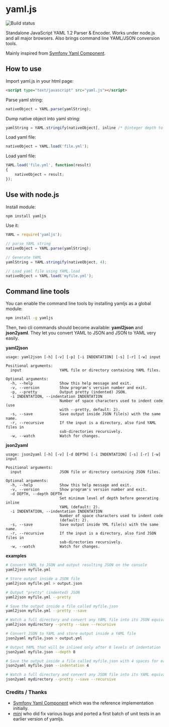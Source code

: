 yaml.js
=======

![Build status](https://travis-ci.org/jeremyfa/yaml.js.svg?branch=develop)

Standalone JavaScript YAML 1.2 Parser & Encoder. Works under node.js and all major browsers. Also brings command line YAML/JSON conversion tools.

Mainly inspired from [Symfony Yaml Component](https://github.com/symfony/Yaml).

How to use
----------

Import yaml.js in your html page:

``` html
<script type="text/javascript" src="yaml.js"></script>
```

Parse yaml string:

``` js
nativeObject = YAML.parse(yamlString);
```

Dump native object into yaml string:

``` js
yamlString = YAML.stringify(nativeObject[, inline /* @integer depth to start using inline notation at */[, spaces /* @integer number of spaces to use for indentation */] ]);
```

Load yaml file:

``` js
nativeObject = YAML.load('file.yml');
```

Load yaml file:

``` js
YAML.load('file.yml', function(result)
{
    nativeObject = result;
});
```

Use with node.js
----------------

Install module:

``` bash
npm install yamljs
```

Use it:

``` js
YAML = require('yamljs');

// parse YAML string
nativeObject = YAML.parse(yamlString);

// Generate YAML
yamlString = YAML.stringify(nativeObject, 4);

// Load yaml file using YAML.load
nativeObject = YAML.load('myfile.yml');
```

Command line tools
------------------

You can enable the command line tools by installing yamljs as a global module:

``` bash
npm install -g yamljs
```

Then, two cli commands should become available: **yaml2json** and **json2yaml**. They let you convert YAML to JSON and JSON to YAML very easily.

**yaml2json**

```
usage: yaml2json [-h] [-v] [-p] [-i INDENTATION] [-s] [-r] [-w] input

Positional arguments:
  input                 YAML file or directory containing YAML files.

Optional arguments:
  -h, --help            Show this help message and exit.
  -v, --version         Show program's version number and exit.
  -p, --pretty          Output pretty (indented) JSON.
  -i INDENTATION, --indentation INDENTATION
                        Number of space characters used to indent code (use 
                        with --pretty, default: 2).
  -s, --save            Save output inside JSON file(s) with the same name.
  -r, --recursive       If the input is a directory, also find YAML files in 
                        sub-directories recursively.
  -w, --watch           Watch for changes.
```

**json2yaml**

```
usage: json2yaml [-h] [-v] [-d DEPTH] [-i INDENTATION] [-s] [-r] [-w] input

Positional arguments:
  input                 JSON file or directory containing JSON files.

Optional arguments:
  -h, --help            Show this help message and exit.
  -v, --version         Show program's version number and exit.
  -d DEPTH, --depth DEPTH
                        Set minimum level of depth before generating inline 
                        YAML (default: 2).
  -i INDENTATION, --indentation INDENTATION
                        Number of space characters used to indent code 
                        (default: 2).
  -s, --save            Save output inside YML file(s) with the same name.
  -r, --recursive       If the input is a directory, also find JSON files in 
                        sub-directories recursively.
  -w, --watch           Watch for changes.
```

**examples**

``` bash
# Convert YAML to JSON and output resulting JSON on the console
yaml2json myfile.yml

# Store output inside a JSON file
yaml2json myfile.yml > output.json

# Output "pretty" (indented) JSON
yaml2json myfile.yml --pretty

# Save the output inside a file called myfile.json
yaml2json myfile.yml --pretty --save

# Watch a full directory and convert any YAML file into its JSON equivalent
yaml2json mydirectory --pretty --save --recursive

# Convert JSON to YAML and store output inside a YAML file
json2yaml myfile.json > output.yml

# Output YAML that will be inlined only after 8 levels of indentation
json2yaml myfile.json --depth 8

# Save the output inside a file called myfile.json with 4 spaces for each indentation
json2yaml myfile.json --indentation 4

# Watch a full directory and convert any JSON file into its YAML equivalent
json2yaml mydirectory --pretty --save --recursive
```

### Credits / Thanks

- [Symfony Yaml Component](https://github.com/symfony/yaml) which was the reference implementation initially.
- [minj](https://github.com/minj) who did fix various bugs and ported a first batch of unit tests in an earlier version of yamljs.

